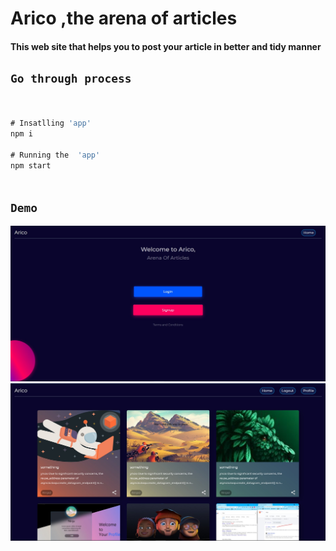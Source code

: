 # Arico ,the arena of articles
#### This web site that helps you to post  your article in better and tidy manner


## `Go through process`
```js


# Insatlling 'app'
npm i

# Running the  'app'
npm start



```
## `Demo`
![alt text](https://github.com/HEGADE/Arico/blob/master/public/arcio2.jpg?raw=true)
<br/>
![alt text](https://github.com/HEGADE/Arico/blob/master/public/airco1.jpg?raw=true)


